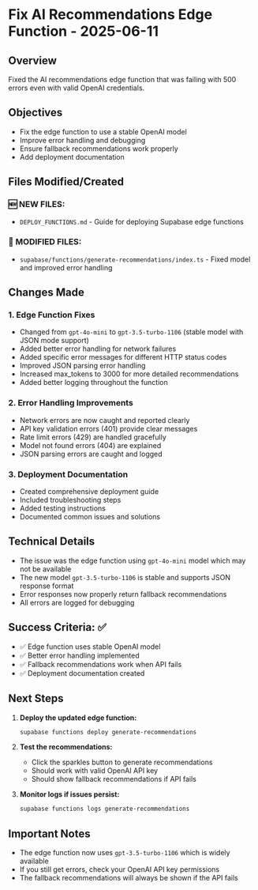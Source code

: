 # Fix AI Recommendations Edge Function - 2025-06-11

## Overview
Fixed the AI recommendations edge function that was failing with 500 errors even with valid OpenAI credentials.

## Objectives
- Fix the edge function to use a stable OpenAI model
- Improve error handling and debugging
- Ensure fallback recommendations work properly
- Add deployment documentation

## Files Modified/Created

### 🆕 NEW FILES:
- `DEPLOY_FUNCTIONS.md` - Guide for deploying Supabase edge functions

### 🔄 MODIFIED FILES:
- `supabase/functions/generate-recommendations/index.ts` - Fixed model and improved error handling

## Changes Made

### 1. Edge Function Fixes
- Changed from `gpt-4o-mini` to `gpt-3.5-turbo-1106` (stable model with JSON mode support)
- Added better error handling for network failures
- Added specific error messages for different HTTP status codes
- Improved JSON parsing error handling
- Increased max_tokens to 3000 for more detailed recommendations
- Added better logging throughout the function

### 2. Error Handling Improvements
- Network errors are now caught and reported clearly
- API key validation errors (401) provide clear messages
- Rate limit errors (429) are handled gracefully
- Model not found errors (404) are explained
- JSON parsing errors are caught and logged

### 3. Deployment Documentation
- Created comprehensive deployment guide
- Included troubleshooting steps
- Added testing instructions
- Documented common issues and solutions

## Technical Details
- The issue was the edge function using `gpt-4o-mini` model which may not be available
- The new model `gpt-3.5-turbo-1106` is stable and supports JSON response format
- Error responses now properly return fallback recommendations
- All errors are logged for debugging

## Success Criteria: ✅
- ✅ Edge function uses stable OpenAI model
- ✅ Better error handling implemented
- ✅ Fallback recommendations work when API fails
- ✅ Deployment documentation created

## Next Steps
1. **Deploy the updated edge function:**
   ```bash
   supabase functions deploy generate-recommendations
   ```

2. **Test the recommendations:**
   - Click the sparkles button to generate recommendations
   - Should work with valid OpenAI API key
   - Should show fallback recommendations if API fails

3. **Monitor logs if issues persist:**
   ```bash
   supabase functions logs generate-recommendations
   ```

## Important Notes
- The edge function now uses `gpt-3.5-turbo-1106` which is widely available
- If you still get errors, check your OpenAI API key permissions
- The fallback recommendations will always be shown if the API fails
